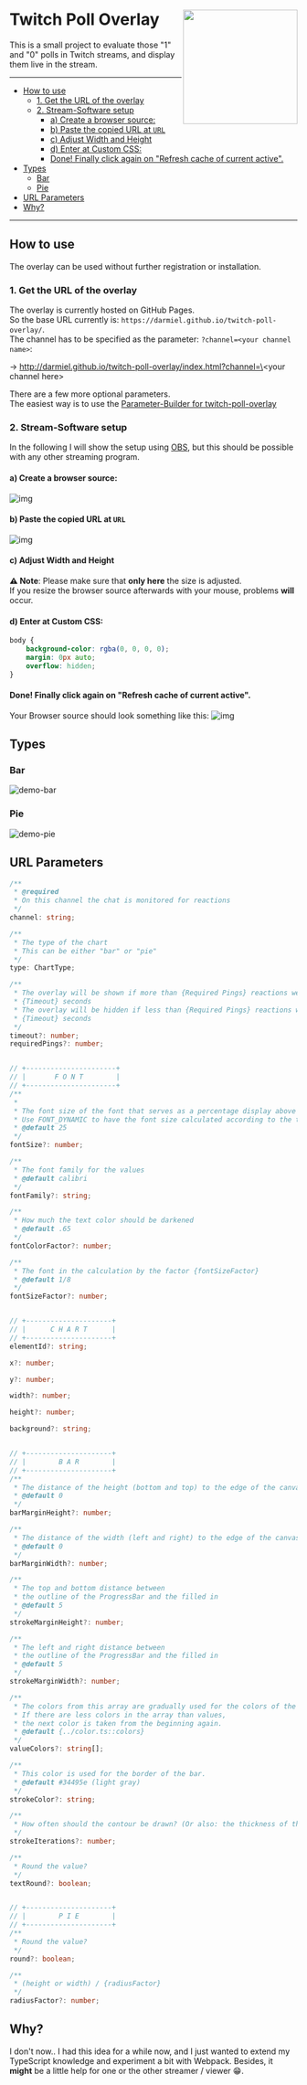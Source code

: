 # Twitch Poll Overlay<img align="right" width="200" height="200" src="https://i.imgur.com/v7TevuS.png">
This is a small project to evaluate those "1" and "0" polls in Twitch streams, and display them live in the stream.

---

- [How to use](#how-to-use)
  - [1. Get the URL of the overlay](#1-get-the-url-of-the-overlay)
  - [2. Stream-Software setup](#2-stream-software-setup)
    - [a) Create a browser source:](#a-create-a-browser-source)
    - [b) Paste the copied URL at `URL`](#b-paste-the-copied-url-at-url)
    - [c) Adjust Width and Height](#c-adjust-width-and-height)
    - [d) Enter at Custom CSS:](#d-enter-at-custom-css)
    - [Done! Finally click again on "Refresh cache of current active".](#done-finally-click-again-on-refresh-cache-of-current-active)
- [Types](#types)
  - [Bar](#bar)
  - [Pie](#pie)
- [URL Parameters](#url-parameters)
- [Why?](#why)

---

## How to use
The overlay can be used without further registration or installation.

### 1. Get the URL of the overlay
The overlay is currently hosted on GitHub Pages.  
So the base URL currently is: `https://darmiel.github.io/twitch-poll-overlay/`.  
The channel has to be specified as the parameter: `?channel=<your channel name>`:


-> http://darmiel.github.io/twitch-poll-overlay/index.html?channel=\<your channel here\>


There are a few more optional parameters.  
The easiest way is to use the 
[Parameter-Builder for twitch-poll-overlay](http://darmiel.github.io/twitch-poll-overlay/builder.html)

### 2. Stream-Software setup
In the following I will show the setup using [OBS](https://obsproject.com), but this should be possible with any other streaming program.

#### a) Create a browser source:
![img](assets/hiw-create-browser.png)

#### b) Paste the copied URL at `URL`
![img](assets/hiw-url-browser-source.png)

#### c) Adjust Width and Height
**⚠️ Note**: Please make sure that **only here** the size is adjusted.  
If you resize the browser source afterwards with your mouse, problems **will** occur.

#### d) Enter at Custom CSS:
```css
body { 
    background-color: rgba(0, 0, 0, 0); 
    margin: 0px auto; 
    overflow: hidden; 
}
```

#### Done! Finally click again on "Refresh cache of current active".
Your Browser source should look something like this:
![img](assets/hiw-ov-browser-source.png)

## Types
### Bar
![demo-bar](assets/demo-bar.gif)

### Pie
![demo-pie](assets/demo-pie.gif)

## URL Parameters
```typescript
/**
 * @required
 * On this channel the chat is monitored for reactions
 */
channel: string;

/**
 * The type of the chart
 * This can be either "bar" or "pie"
 */
type: ChartType;

/**
 * The overlay will be shown if more than {Required Pings} reactions were detected in
 * {Timeout} seconds
 * The overlay will be hidden if less than {Required Pings} reactions were detected in
 * {Timeout} seconds
 */
timeout?: number;
requiredPings?: number;


// +----------------------+
// |       F O N T        |
// +----------------------+
/**
 *
 * The font size of the font that serves as a percentage display above the chart.
 * Use FONT_DYNAMIC to have the font size calculated according to the total size of the chart (dynamic)
 * @default 25
 */
fontSize?: number;

/**
 * The font family for the values
 * @default calibri
 */
fontFamily?: string;

/**
 * How much the text color should be darkened
 * @default .65
 */
fontColorFactor?: number;

/**
 * The font in the calculation by the factor {fontSizeFactor}
 * @default 1/8
 */
fontSizeFactor?: number;


// +---------------------+
// |      C H A R T      |
// +---------------------+
elementId?: string;

x?: number;

y?: number;

width?: number;

height?: number;

background?: string;


// +---------------------+
// |        B A R        |
// +---------------------+
/**
 * The distance of the height (bottom and top) to the edge of the canvas
 * @default 0
 */
barMarginHeight?: number;

/**
 * The distance of the width (left and right) to the edge of the canvas
 * @default 0
 */
barMarginWidth?: number;

/**
 * The top and bottom distance between
 * the outline of the ProgressBar and the filled in
 * @default 5
 */
strokeMarginHeight?: number;

/**
 * The left and right distance between
 * the outline of the ProgressBar and the filled in
 * @default 5
 */
strokeMarginWidth?: number;

/**
 * The colors from this array are gradually used for the colors of the values of the bar.
 * If there are less colors in the array than values,
 * the next color is taken from the beginning again.
 * @default {../color.ts::colors}
 */
valueColors?: string[];

/**
 * This color is used for the border of the bar.
 * @default #34495e (light gray)
 */
strokeColor?: string;

/**
 * How often should the contour be drawn? (Or also: the thickness of the stroke)
 */
strokeIterations?: number;

/**
 * Round the value?
 */
textRound?: boolean;


// +---------------------+
// |        P I E        |
// +---------------------+
/**
 * Round the value?
 */
round?: boolean;

/**
 * (height or width) / {radiusFactor}
 */
radiusFactor?: number;
```

## Why?
I don't now.. I had this idea for a while now, and I just wanted to extend my TypeScript knowledge and experiment a bit with Webpack. Besides, it **might** be a little help for one or the other streamer / viewer 😁.